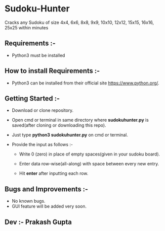 # Sudoku-Hunter

Cracks any Sudoku of size 4x4, 6x6, 8x8, 9x9, 10x10, 12x12, 15x15, 16x16, 25x25 within minutes


## Requirements :-

- Python3 must be installed


## How to install Requirements :-

- Python3 can be installed from their official site https://www.python.org/.


## Getting Started :-

- Download or clone repository.

- Open cmd or terminal in same directory where **sudokuhunter.py** is saved(after cloning or downloading this repo).

- Just type **python3 sudokuhunter.py** on cmd or terminal.

- Provide the input as follows :-<br/>

   - Write 0 (zero) in place of empty spaces(given in your sudoku board).
    
   - Enter data row-wise(all-along) with space between every new entry.
    
   - Hit **enter** after inputting each row.


## Bugs and Improvements :-

- No known bugs.
- GUI feature will be added very soon.


## Dev :- Prakash Gupta
